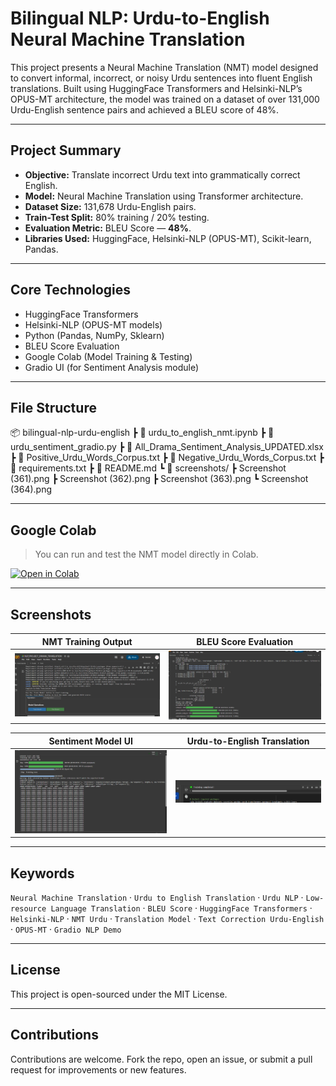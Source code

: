 # Bilingual NLP: Urdu-to-English Neural Machine Translation

This project presents a Neural Machine Translation (NMT) model designed to convert informal, incorrect, or noisy Urdu sentences into fluent English translations. Built using HuggingFace Transformers and Helsinki-NLP’s OPUS-MT architecture, the model was trained on a dataset of over 131,000 Urdu-English sentence pairs and achieved a BLEU score of 48%.

---

## Project Summary

- **Objective:** Translate incorrect Urdu text into grammatically correct English.
- **Model:** Neural Machine Translation using Transformer architecture.
- **Dataset Size:** 131,678 Urdu-English pairs.
- **Train-Test Split:** 80% training / 20% testing.
- **Evaluation Metric:** BLEU Score — **48%**.
- **Libraries Used:** HuggingFace, Helsinki-NLP (OPUS-MT), Scikit-learn, Pandas.

---

## Core Technologies

- HuggingFace Transformers  
- Helsinki-NLP (OPUS-MT models)  
- Python (Pandas, NumPy, Sklearn)  
- BLEU Score Evaluation  
- Google Colab (Model Training & Testing)  
- Gradio UI (for Sentiment Analysis module)

---

## File Structure

📦 bilingual-nlp-urdu-english
┣ 📄 urdu_to_english_nmt.ipynb
┣ 📄 urdu_sentiment_gradio.py
┣ 📄 All_Drama_Sentiment_Analysis_UPDATED.xlsx
┣ 📄 Positive_Urdu_Words_Corpus.txt
┣ 📄 Negative_Urdu_Words_Corpus.txt
┣ 📄 requirements.txt
┣ 📄 README.md
┗ 📁 screenshots/
┣ Screenshot (361).png
┣ Screenshot (362).png
┣ Screenshot (363).png
┗ Screenshot (364).png


---

## Google Colab

> You can run and test the NMT model directly in Colab.

[![Open in Colab](https://colab.research.google.com/assets/colab-badge.svg)](https://colab.research.google.com/drive/1x3P-UoLPe9X9Ym7w0wGYf-1sjqmfO_B1?usp=sharing)

---

## Screenshots

| NMT Training Output | BLEU Score Evaluation |
|---------------------|------------------------|
| ![Training Output](Screenshot%20(361).png) | ![BLEU Score](Screenshot%20(362).png) |

| Sentiment Model UI | Urdu-to-English Translation |
|--------------------|-----------------------------|
| ![Gradio UI](Screenshot%20(363).png) | ![Translation Example](Screenshot%20(364).png) |

---

## Keywords

`Neural Machine Translation` · `Urdu to English Translation` · `Urdu NLP` · `Low-resource Language Translation` · `BLEU Score` · `HuggingFace Transformers` · `Helsinki-NLP` · `NMT Urdu` · `Translation Model` · `Text Correction Urdu-English` · `OPUS-MT` · `Gradio NLP Demo`

---

## License

This project is open-sourced under the MIT License.

---

## Contributions

Contributions are welcome. Fork the repo, open an issue, or submit a pull request for improvements or new features.

